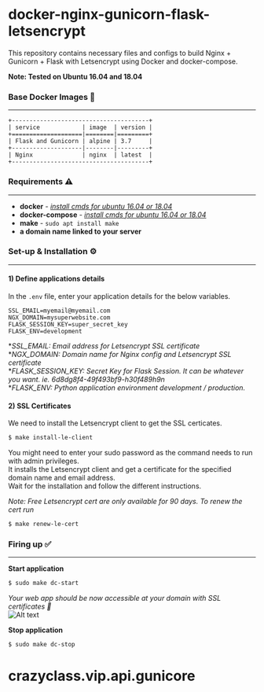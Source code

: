 # docker-nginx-gunicorn-flask-letsencrypt

This repository contains necessary files and configs to build Nginx + Gunicorn + Flask with Letsencrypt using Docker and docker-compose.   

**Note: Tested on Ubuntu 16.04 and 18.04**

### Base Docker Images 📎
---

```
+---------------------------------------+
| service            | image  | version |
+====================|========|=========+
| Flask and Gunicorn | alpine | 3.7     |
+--------------------|--------|---------+
| Nginx              | nginx  | latest  |
+---------------------------------------+
```

### Requirements ⚠️
---

* **docker** - _[install cmds for ubuntu 16.04 or 18.04](https://gist.github.com/smallwat3r/45f50f067f248aa3c89eec832277f072)_
* **docker-compose** - _[install cmds for ubuntu 16.04 or 18.04](https://gist.github.com/smallwat3r/bb4f986dae4cb2fac8f26c8557517dbd)_
* **make** - `sudo apt install make`
* **a domain name linked to your server**


### Set-up & Installation ⚙️
---

#### 1) Define applications details
In the `.env` file, enter your application details for the below variables.   
```
SSL_EMAIL=myemail@myemail.com
NGX_DOMAIN=mysuperwebsite.com
FLASK_SESSION_KEY=super_secret_key
FLASK_ENV=development
```
*_SSL_EMAIL: Email address for Letsencrypt SSL certificate_   
*_NGX_DOMAIN: Domain name for Nginx config and Letsencrypt SSL certificate_   
*_FLASK_SESSION_KEY: Secret Key for Flask Session. It can be whatever you want. ie. 6d8dg8f4-49f493bf9-h30f489h9n_   
*_FLASK_ENV: Python application environment development / production._   

#### 2) SSL Certificates

We need to install the Letsencrypt client to get the SSL certicates.
```sh
$ make install-le-client
```
You might need to enter your sudo password as the command needs to run with admin privileges.   
It installs the Letsencrypt client and get a certificate for the specified domain name and email address.   
Wait for the installation and follow the different instructions.   

_Note: Free Letsencrypt cert are only available for 90 days. To renew the cert run_   
```sh
$ make renew-le-cert
```

### Firing up ✅
---
**Start application**
```sh
$ sudo make dc-start
```
_Your web app should be now accessible at your domain with SSL certificates 🎉_   
![Alt text](https://github.com/smallwat3r/docker-nginx-gunicorn-flask-letsencrypt/blob/master/screenshot.png)


**Stop application**
```sh
$ sudo make dc-stop
```
# crazyclass.vip.api.gunicore
